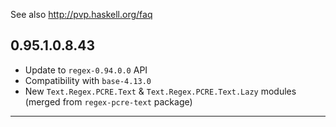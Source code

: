 See also http://pvp.haskell.org/faq

## 0.95.1.0.8.43

- Update to `regex-0.94.0.0` API
- Compatibility with `base-4.13.0`
- New `Text.Regex.PCRE.Text` & `Text.Regex.PCRE.Text.Lazy` modules (merged from `regex-pcre-text` package)

----
